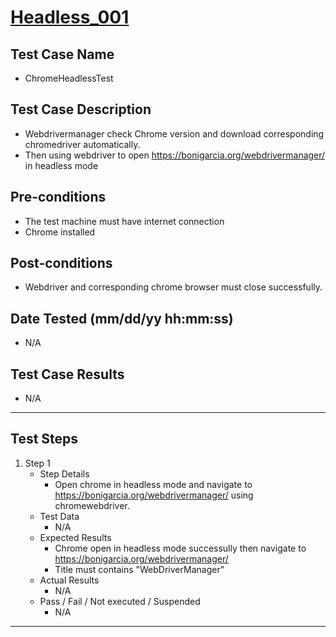 # [Headless_001](https://github.com/bonigarcia/webdrivermanager-examples/tree/master/src/test/java/io/github/bonigarcia/wdm/test/headless/ChromeHeadlessTest.java)
## Test Case Name
* ChromeHeadlessTest
## Test Case Description
* Webdrivermanager check Chrome version and download corresponding chromedriver automatically.
* Then using webdriver to open https://bonigarcia.org/webdrivermanager/ in headless mode
## Pre-conditions
* The test machine must have internet connection
* Chrome installed
## Post-conditions
* Webdriver and corresponding chrome browser must close successfully.
## Date Tested (mm/dd/yy hh:mm:ss)
* N/A
## Test Case Results
* N/A
---
## Test Steps
1. Step 1
	* Step Details
		* Open chrome in headless mode and navigate to https://bonigarcia.org/webdrivermanager/ using chromewebdriver.
	* Test Data
		* N/A
	* Expected Results
		* Chrome open in headless mode successully then navigate to https://bonigarcia.org/webdrivermanager/
		* Title must contains "WebDriverManager"
	* Actual Results
		* N/A
	* Pass / Fail / Not executed / Suspended
		* N/A
---
